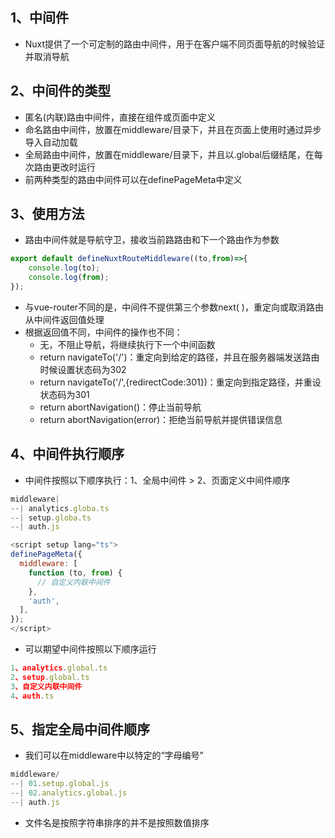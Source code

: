  ## 1、中间件
+ Nuxt提供了一个可定制的路由中间件，用于在客户端不同页面导航的时候验证并取消导航
## 2、中间件的类型
+ 匿名(内联)路由中间件，直接在组件或页面中定义
+ 命名路由中间件，放置在middleware/目录下，并且在页面上使用时通过异步导入自动加载
+ 全局路由中间件，放置在middleware/目录下，并且以.global后缀结尾，在每次路由更改时运行
+ 前两种类型的路由中间件可以在definePageMeta中定义
## 3、使用方法
+ 路由中间件就是导航守卫，接收当前路路由和下一个路由作为参数
```js
export default defineNuxtRouteMiddleware((to,from)=>{
    console.log(to);
    console.log(from);
});
```
+ 与vue-router不同的是，中间件不提供第三个参数next( )，重定向或取消路由从中间件返回值处理
+ 根据返回值不同，中间件的操作也不同：
	+ 无，不阻止导航，将继续执行下一个中间函数
	+ return navigateTo('/')：重定向到给定的路径，并且在服务器端发送路由时候设置状态码为302
	+ return navigateTo('/',{redirectCode:301})：重定向到指定路径，并重设状态码为301
	+ return abortNavigation()：停止当前导航
	+ return abortNavigation(error)：拒绝当前导航并提供错误信息
## 4、中间件执行顺序
+ 中间件按照以下顺序执行：1、全局中间件 > 2、页面定义中间件顺序
```js
middleware|
--| analytics.globa.ts
--| setup.globa.ts
--| auth.js
```
```js
<script setup lang="ts">
definePageMeta({
  middleware: [
    function (to, from) {
      // 自定义内联中间件
    },
    'auth',
  ],
});
</script>
```
+ 可以期望中间件按照以下顺序运行
```js
1、analytics.global.ts
2、setup.global.ts
3、自定义内联中间件
4、auth.ts
```
## 5、指定全局中间件顺序
+ 我们可以在middleware中以特定的“字母编号”
```js
middleware/
--| 01.setup.global.js
--| 02.analytics.global.js
--| auth.js
```
+ 文件名是按照字符串排序的并不是按照数值排序
